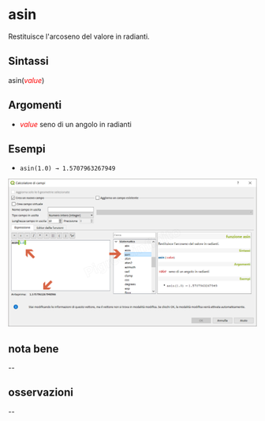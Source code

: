 # asin

Restituisce l'arcoseno del valore in radianti.

## Sintassi

asin(_<span style="color:red;">value</span>_)

## Argomenti

* _<span style="color:red;">value</span>_ seno di un angolo in radianti

## Esempi

* `asin(1.0) → 1.5707963267949`

![](/img/matematica/asin/asin1.png)

## nota bene

--

## osservazioni

--
